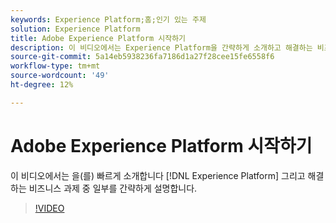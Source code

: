 ```yaml
---
keywords: Experience Platform;홈;인기 있는 주제
solution: Experience Platform
title: Adobe Experience Platform 시작하기
description: 이 비디오에서는 Experience Platform을 간략하게 소개하고 해결하는 비즈니스 과제에 대해 설명합니다.
source-git-commit: 5a14eb5938236fa7186d1a27f28cee15fe6558f6
workflow-type: tm+mt
source-wordcount: '49'
ht-degree: 12%

---
```



#  Adobe Experience Platform 시작하기

이 비디오에서는 을(를) 빠르게 소개합니다 [!DNL Experience Platform] 그리고 해결하는 비즈니스 과제 중 일부를 간략하게 설명합니다.

>[!VIDEO](https://video.tv.adobe.com/v/32797?quality=12&learn=on)
